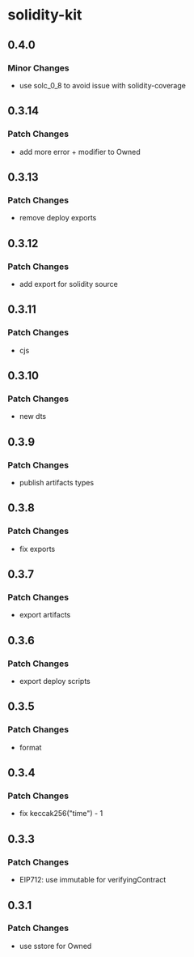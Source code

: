# solidity-kit

## 0.4.0

### Minor Changes

- use solc_0_8 to avoid issue with solidity-coverage

## 0.3.14

### Patch Changes

- add more error + modifier to Owned

## 0.3.13

### Patch Changes

- remove deploy exports

## 0.3.12

### Patch Changes

- add export for solidity source

## 0.3.11

### Patch Changes

- cjs

## 0.3.10

### Patch Changes

- new dts

## 0.3.9

### Patch Changes

- publish artifacts types

## 0.3.8

### Patch Changes

- fix exports

## 0.3.7

### Patch Changes

- export artifacts

## 0.3.6

### Patch Changes

- export deploy scripts

## 0.3.5

### Patch Changes

- format

## 0.3.4

### Patch Changes

- fix keccak256("time") - 1

## 0.3.3

### Patch Changes

- EIP712: use immutable for verifyingContract

## 0.3.1

### Patch Changes

- use sstore for Owned
